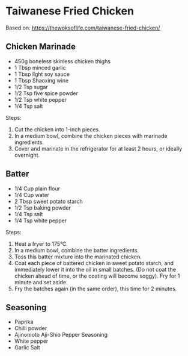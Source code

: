 # Taiwanese Fried Chicken

Based on: https://thewoksoflife.com/taiwanese-fried-chicken/

## Chicken Marinade

- 450g boneless skinless chicken thighs
- 1 Tbsp minced garlic
- 1 Tbsp light soy sauce
- 1 Tbsp Shaoxing wine
- 1/2 Tsp sugar
- 1/2 Tsp five spice powder
- 1/2 Tsp white pepper
- 1/4 Tsp salt

Steps: 

1. Cut the chicken into 1-inch pieces.
2. In a medium bowl, combine the chicken pieces with marinade ingredients.
3. Cover and marinate in the refrigerator for at least 2 hours, or ideally overnight.

## Batter

- 1/4 Cup plain flour
- 1/4 Cup water
- 2 Tbsp sweet potato starch
- 1/2 Tsp baking powder
- 1/4 Tsp salt
- 1/4 Tsp white pepper

Steps:

1. Heat a fryer to 175°C.
2. In a medium bowl, combine the batter ingredients. 
3. Toss this batter mixture into the marinated chicken.
4. Coat each piece of battered chicken in sweet potato starch, and immediately lower it into the oil in small batches.
   (Do not coat the chicken ahead of time, or the coating will become soggy). Fry for 1 minute and set aside.
5. Fry the batches again (in the same order), this time for 2 minutes.

## Seasoning

- Paprika
- Chilli powder
- Ajinomoto Aji-Shio Pepper Seasoning
- White pepper
- Garlic Salt
